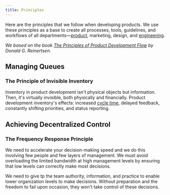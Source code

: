 ```yaml
---
title: Principles
---
```


Here are the principles that we follow when developing products. We use these principles as a base to create all processes, tools, guidelines, and workflows of all departments—[product](/docs/product), marketing, design, and [engineering](/docs/engineering).

_We based on the book [The Principles of Product Development Flow](https://arantespp.com/books/the-principles-of-product-development-flow) by Donald G. Reinertsen._

## Managing Queues

### The Principle of Invisible Inventory

Inventory in product development isn't physical objects but information. Then, it's virtually invisible, both physically and financially. Product development inventory's effects: increased [cycle time](https://arantespp.com/zettel/cycle-time), delayed feedback, constantly shifting priorities, and status reporting.

## Achieving Decentralized Control

### The Frequency Response Principle

We need to accelerate your decision-making speed and we do this involving few people and few layers of management. We must avoid overloading the limited bandwidth at high management levels by ensuring that low levels can correctly make most decisions.

We need to give tp the team authority, information, and practice to enable lower organization levels to make decisions. Without preparation and the freedom to fail upon occasion, they won't take control of these decisions.
